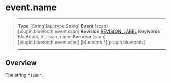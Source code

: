 # event.name

> --------------------- ------------------------------------------------------------------------------------------
> __Type__              [String][api.type.String]
> __Event__             [scan][plugin.bluetooth.event.scan]
> __Revision__          [REVISION_LABEL](REVISION_URL)
> __Keywords__          Bluetooth, bt, scan, name
> __See also__          [scan][plugin.bluetooth.event.scan]
>						[bluetooth.*][plugin.bluetooth]
> --------------------- ------------------------------------------------------------------------------------------

## Overview

The string `"scan"`.